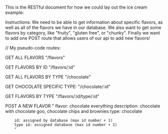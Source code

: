 This is the RESTful document for how we could lay out the ice cream example:

Instructions:
We need to be able to get information about specific flavors, as well as all of the flavors we have in our database. We also want to get some flavors by category, like "fruity", "gluten free", or "chunky". Finally we want to add one POST route that allows users of our api to add new flavors!

// My pseudo-code routes:

GET ALL FLAVORS "/flavors"

GET FLAVORS BY ID "/flavors/:id"

GET ALL FLAVORS BY TYPE "/chocolate"

GET CHOCOLATE SPECIFIC TYPE: "/chocolate/:id"

GET FLAVORS BY TYPE "/flavors/:id/type/:id"

POST A NEW FLAVOR "
		flavor: chocolate everything
		description: chocolate with chocolate goo, chocolate chips and brownies
		type: chocolate
		
		id: assigned by database (max id number + 1)
		type id: assigned database (max id number + 1)
		"